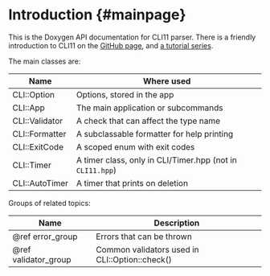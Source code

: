 # Introduction {#mainpage}

This is the Doxygen API documentation for CLI11 parser. There is a friendly introduction to CLI11 on the [GitHub page](https://github.com/CLIUtils/CLI11), and [a tutorial series](https://cliutils.github.io/CLI11/book/).

The main classes are:

| Name          | Where used                          |
|---------------|-------------------------------------|
|CLI::Option    | Options, stored in the app          |
|CLI::App       | The main application or subcommands |
|CLI::Validator | A check that can affect the type name |
|CLI::Formatter | A subclassable formatter for help printing |
|CLI::ExitCode  | A scoped enum with exit codes       |
|CLI::Timer     | A timer class, only in CLI/Timer.hpp (not in `CLI11.hpp`) |
|CLI::AutoTimer | A timer that prints on deletion     |

Groups of related topics:

| Name                 | Description                                    |
|----------------------|------------------------------------------------|
| @ref error_group     | Errors that can be thrown                      |
| @ref validator_group | Common validators used in CLI::Option::check() |
